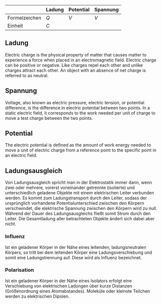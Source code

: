 | |Ladung|Potential|Spannung|
|-|-|-|-|
|Formelzeichen|$Q$|$V$|$V$|
|Einheit|$C$|||

## Ladung
Electric charge is the physical property of matter that causes matter to experience a force when placed in an electromagnetic field. Electric charge can be positive or negative. Like charges repel each other and unlike charges attract each other. An object with an absence of net charge is referred to as neutral.
## Spannung
Voltage, also known as electric pressure, electric tension, or potential difference, is the difference in electric potential between two points. In a static electric field, it corresponds to the work needed per unit of charge to move a test charge between the two points.
## Potential
The electric potential is defined as the amount of work energy needed to move a unit of electric charge from a reference point to the specific point in an electric field.
## Ladungsausgleich
Von Ladungsausgleich spricht man in der Elektrostatik immer dann, wenn zwei oder mehrere, vorerst voneinander getrennte (isolierte) und unterschiedlich geladene Objekte mit einem elektrischen Leiter verbunden werden. Es kommt zum Ladungstransport durch den Leiter, sodass der ursprünglich vorhandene Potentialunterschied zwischen den Körpern verschwindet, die elektrische Spannung zwischen den Körpern wird zu null. Während der Dauer des Ladungsausgleichs fließt somit Strom durch den Leiter. Die Gesamtladung aller betrachteten Objekte ändert sich dabei aber nicht.
### Influenz
Ist ein geladener Körper in der Nähe eines leitenden, ladungsneutralen Körpers, so tritt bei dem leitenden Körper eine Ladungsverschiebung und somit eine Ladungstrennung auf. Diese wird als Influenz bezeichnet.
### Polarisation
Ist ein geladener Körper in der Nähe eines Isolators erfolgt eine Verschiebung von elektrischen Ladungen über kurze Distanzen (Größenordnung eines Atomabstandes). Moleküle oder kleinste Teilchen werden zu elektrischen Dipolen.